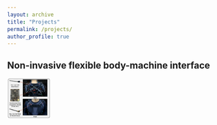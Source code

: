 ```yaml
---
layout: archive
title: "Projects"
permalink: /projects/
author_profile: true
---
```

## Non-invasive flexible body-machine interface
<img src='/images/TNSRE.jpg' width="100">
